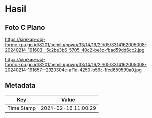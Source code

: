 # Hasil

## Foto C Plano

https://sirekap-obj-formc.kpu.go.id/8201/pemilu/ppwp/33/14/16/20/05/3314162005008-20240214-191603--5d2be3b6-5705-40c2-be8c-fbad59dd6cc2.jpg

https://sirekap-obj-formc.kpu.go.id/8201/pemilu/ppwp/33/14/16/20/05/3314162005008-20240214-191657--2920304c-af1d-4250-b59c-1fcd659599a0.jpg


## Metadata

| Key        | Value               |
| ---------- | ------------------- |
| Time Stamp | 2024-02-16 11:00:29 |



